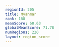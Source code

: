 ```yaml
---
regionId: 205
title: Myanmar
rank: 188
meanScore: 60.63
globalMeanScore: 71.78
numRegions: 220
layout: region_score
---
```

